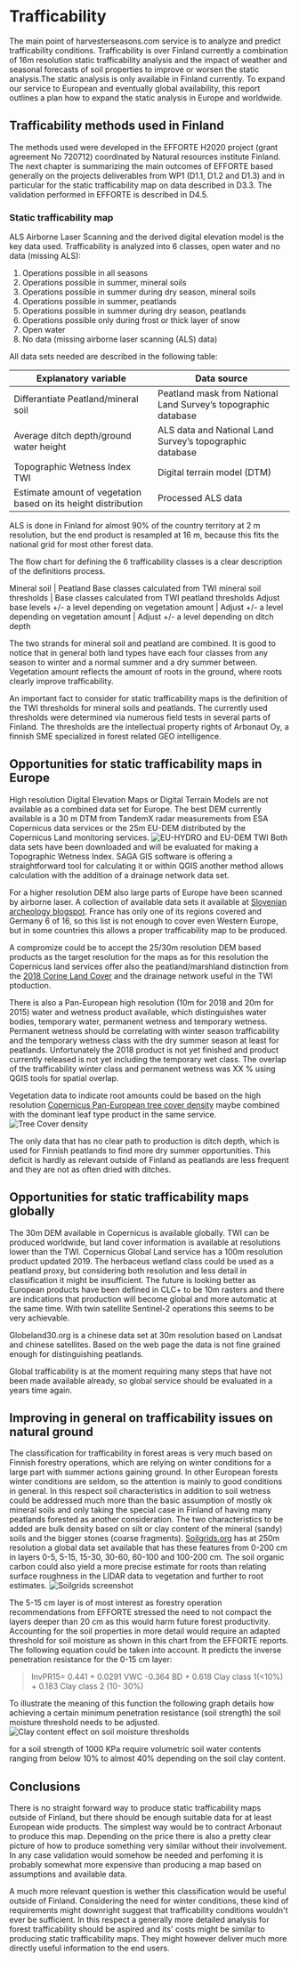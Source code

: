 # Trafficability
The main point of harvesterseasons.com service is to analyze and predict trafficability conditions. Trafficability is over Finland currently a combination of 16m resolution static trafficability analysis and the impact of weather and seasonal forecasts of soil properties to improve or worsen the static analysis.The static analysis is only available in Finland currently. To expand our service to European and eventually global availability, this report outlines a plan how to expand the static analysis in Europe and worldwide.

## Trafficability methods used in Finland
The methods used were developed in the EFFORTE H2020 project (grant agreement No 720712) coordinated by Natural resources institute Finland. The next chapter is summarizing the main outcomes of EFFORTE based generally on the projects deliverables from WP1 (D1.1, D1.2 and D1.3) and in particular for the static trafficability map on data described in D3.3. The validation performed in EFFORTE is described in D4.5.

### Static trafficability map
ALS Airborne Laser Scanning and the derived digital elevation model is the key data used. Trafficability is analyzed into 6 classes, open water and no data (missing ALS):
1. Operations possible in all seasons
2. Operations possible in summer, mineral soils
3. Operations possible in summer during dry season, mineral soils
4. Operations possible in summer, peatlands
5. Operations possible in summer during dry season, peatlands
6. Operations possible only during frost or thick layer of snow
7. Open water
8. No data (missing airborne laser scanning (ALS) data) 

All data sets needed are described in the following table: 

| Explanatory variable | Data source |
| --- | --- |
| Differantiate Peatland/mineral soil | Peatland mask from National Land Survey’s topographic database |
| Average ditch depth/ground water height | ALS data and National Land Survey’s topographic database |
| Topographic Wetness Index TWI | Digital terrain model (DTM) | 
| Estimate amount of vegetation based on its height distribution | Processed ALS data |

ALS is done in Finland for almost 90% of the country territory at 2 m resolution, but the end product is resampled at 16 m, because this fits the national grid for most other forest data.

The flow chart for defining the 6 trafficability classes is a clear description of the definitions process.

Mineral soil | Peatland
Base classes calculated from TWI mineral soil thresholds | Base classes calculated from TWI peatland thresholds
Adjust base levels +/- a level depending on vegetation amount | Adjust +/- a level depending on vegetation amount
 | Adjust +/- a level depending on ditch depth

The two strands for mineral soil and peatland are combined. It is good to notice that in general both land types have each four classes from any season to winter and a normal summer and a dry summer between. Vegetation amount reflects the amount of roots in the ground, where roots clearly improve trafficability.

An important fact to consider for static trafficability maps is the definition of the TWI thresholds for mineral soils and peatlands. The currently used thresholds were determined via numerous field tests in several parts of Finland. The thresholds are the intellectual property rights of Arbonaut Oy, a finnish SME specialized in forest related GEO intelligence.

## Opportunities for static trafficability maps in Europe
High resolution Digital Elevation Maps or Digital Terrain Models are not available as a combined data set for Europe. The best DEM currently available is a 30 m DTM from TandemX radar measurements from ESA Copernicus data services or the 25m EU-DEM distributed by the Copernicus Land monitoring services. ![EU-HYDRO and EU-DEM TWI](img/Elbe-TWI-processing.png "Elbe TWI processing") 
Both data sets have been downloaded and will be evaluated for making a Topographic Wetness Index. SAGA GIS software is offering a straightforward tool for calculating it or within QGIS another method allows calculation with the addition of a drainage network data set.

For a higher resolution DEM also large parts of Europe have been scanned by airborne laser. A collection of available data sets it available at [Slovenian archeology blogspot](https://arheologijaslovenija.blogspot.com/p/blog-page_81.html). France has only one of its regions covered and Germany 6 of 16, so this list is not enough to cover even Western Europe, but in some countries this allows a proper trafficability map to be produced.

A compromize could be to accept the 25/30m resolution DEM based products as the target resolution for the maps as for this resolution the Copernicus land services offer also the peatland/marshland distinction from the [2018 Corine Land Cover](https://land.copernicus.eu/pan-european/corine-land-cover) and the drainage network useful in the TWI ptoduction.

There is also a Pan-European high resolution (10m for 2018 and 20m for 2015) water and wetness product available, which distinguishes water bodies, temporary water, permanent wetness and temporary wetness. Permanent wetness should be correlating with winter season trafficability and the temporary wetness class with the dry summer season at least for peatlands. Unfortunately the 2018 product is not yet finished and product currently released is not yet including the temporary wet class. The overlap of the trafficability winter class and permanent wetness was XX % using QGIS tools for spatial overlap.

Vegetation data to indicate root amounts could be based on the high resolution [Copernicus Pan-European tree cover density](https://land.copernicus.eu/pan-european/high-resolution-layers/forests) maybe combined with the dominant leaf type product in the same service. ![Tree Cover density](img/hs-tcd.jpg "Tree Cover Density in HarvesterSeasons service")

The only data that has no clear path to production is ditch depth, which is used for Finnish peatlands to find more dry summer opportunities. This deficit is hardly as relevant outside of Finland as peatlands are less frequent and they are not as often dried with ditches. 

## Opportunities for static trafficability maps globally
The 30m DEM available in Copernicus is available globally. TWI can be produced worldwide, but land cover information is available at resolutions lower than the TWI. Copernicus Global Land service has a 100m resolution product updated 2019. The herbaceus wetland class could be used as a peatland proxy, but considering both resolution and less detail in classification it might be insufficient. The future is looking better as European products have been defined in CLC+ to be 10m rasters and there are indications that production will become global and more automatic at the same time. With twin satellite Sentinel-2 operations this seems to be very achievable.

Globeland30.org is a chinese data set at 30m resolution based on Landsat and chinese satellites. Based on the web page the data is not fine grained enough for distinguishing peatlands.

Global trafficability is at the moment requiring many steps that have not been made available already, so global service should be evaluated in a years time again.

## Improving in general on trafficability issues on natural ground
The classification for trafficability in forest areas is very much based on Finnish forestry operations, which are relying on winter conditions for a large part with summer actions gaining ground. In other European forests winter conditions are seldom, so the attention is mainly to good conditions in general. In this respect soil characteristics in addition to soil wetness could be addressed much more than the basic assumption of mostly ok mineral soils and only taking the special case in Finland of having many peatlands forested as another consideration. The two characteristics to be added are bulk density based on silt or clay content of the mineral (sandy) soils and the bigger stones (coarse fragments). [Soilgrids.org](https://soilgrids.org) has at 250m resolution a global data set available that has these features from 0-200 cm in layers 0-5, 5-15, 15-30, 30-60, 60-100 and 100-200 cm. The soil organic carbon could also yield a more precise estimate for roots than relating surface roughness in the LIDAR data to vegetation and further to root estimates. ![Soilgrids screenshot](img/soilgrids-org.jpg "Bulk density in 5-15 cm layer")

The 5-15 cm layer is of most interest as forestry operation recommendations from EFFORTE stressed the need to not 
compact the layers deeper than 20 cm as this would harm future forest productivity. Accounting for the soil 
properties in more detail would require an adapted threshold for soil moisture as shown in this chart from the EFFORTE reports. The following equation could be taken into account. It predicts the inverse penetration resistance for the 0-15 cm layer:
> InvPR15= 0.441 + 0.0291 VWC -0.364 BD + 0.618 Clay class 1(<10%) + 0.183 Clay class 2 (10-
30%)

To illustrate the meaning of this function the following graph details how achieving a certain minimum penetration resistance (soil strength) the soil moisture threshold needs to be adjusted.
 ![Clay content effect on soil moisture thresholds](img/clay-chart.png)

for a soil strength of 1000 KPa require volumetric soil water contents ranging from below 10% to almost 40% depending on the soil clay content.

## Conclusions
There is no straight forward way to produce static trafficability maps outside of Finland, but there should be 
enough suitable data for at least European wide products. The simplest way would be to contract Arbonaut to 
produce this map. Depending on the price there is also a pretty clear picture of how to produce something very 
similar without their involvement. In any case validation would somehow be needed and perfoming it is probably 
somewhat more expensive than producing a map based on assumptions and available data.

A much more relevant question is wether this classification would be useful outside of Finland. Considering the 
need for winter conditions, these kind of requirements might downright suggest that trafficability conditions 
wouldn't ever be sufficient. In this respect a generally more detailed analysis for forest trafficability should 
be aspired and its' costs might be similar to producing static trafficability maps. They might however deliver 
much more directly useful information to the end users.
